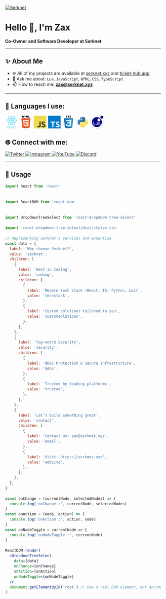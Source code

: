 [![Serknet](https://r2.fivemanage.com/f6UgsuPuvM777m0UMQiq6/image(27).png)](https://serknet.xyz/)

# Hello 👋, I'm Zax

**Co-Owner and Software Developer at Serknet**

---

## ✨ About Me

- 🌐 All of my projects are available at [serknet.xyz](https://serknet.xyz) and [ticket-hub.app](https://ticket-hub.app/)
- 💬 Ask me about: `Lua`, `JavaScript`, `HTML`, `CSS`, `TypeScript`
- 📫 How to reach me: **zax@serknet.xyz**

---

## 🚀 Languages I use:

<p align="left">
  <img src="https://raw.githubusercontent.com/devicons/devicon/master/icons/react/react-original-wordmark.svg" alt="React" width="42" height="42"/>
  <img src="https://raw.githubusercontent.com/devicons/devicon/master/icons/html5/html5-original-wordmark.svg" alt="HTML5" width="42" height="42"/>
  <img src="https://raw.githubusercontent.com/devicons/devicon/master/icons/javascript/javascript-original.svg" alt="JavaScript" width="42" height="42"/>
  <img src="https://raw.githubusercontent.com/devicons/devicon/master/icons/typescript/typescript-original.svg" alt="TypeScript" width="42" height="42"/>
  <img src="https://raw.githubusercontent.com/devicons/devicon/master/icons/css3/css3-original-wordmark.svg" alt="CSS3" width="42" height="42"/>
  <img src="https://raw.githubusercontent.com/devicons/devicon/master/icons/python/python-original.svg" alt="Python" width="42" height="42"/>
  <img src="https://raw.githubusercontent.com/devicons/devicon/master/icons/lua/lua-original.svg" alt="Lua" width="42" height="42"/>
</p>

## 🌐 Connect with me:

<p align="left">
  <a href="https://twitter.com/serknetpr" target="_blank">
    <img src="https://img.shields.io/badge/Twitter-1DA1F2?style=for-the-badge&logo=twitter&logoColor=white" alt="Twitter"/>
  </a>
  <a href="https://www.instagram.com/vxyxrill" target="_blank">
    <img src="https://img.shields.io/badge/Instagram-E4405F?style=for-the-badge&logo=instagram&logoColor=white" alt="Instagram"/>
  </a>
  <a href="https://www.youtube.com/@serknet" target="_blank">
    <img src="https://img.shields.io/badge/YouTube-FF0000?style=for-the-badge&logo=youtube&logoColor=white" alt="YouTube"/>
  </a>
  <a href="https://discord.gg/serknet" target="_blank">
    <img src="https://img.shields.io/badge/Discord-5865F2?style=for-the-badge&logo=discord&logoColor=white" alt="Discord"/>
  </a>
</p>


---
## 📝 Usage

```jsx
import React from 'react'


import ReactDOM from 'react-dom'


import DropdownTreeSelect from 'react-dropdown-tree-select'

import 'react-dropdown-tree-select/dist/styles.css'

// Representing Serknet's services and expertise
const data = {
  label: 'Why choose Serknet?',
  value: 'serknet',
  children: [
    {
      label: 'Best in Coding',
      value: 'coding',
      children: [
        {
          label: 'Modern tech stack (React, TS, Python, Lua)',
          value: 'techstack',
        },
        {
          label: 'Custom solutions tailored to you',
          value: 'customsolutions',
        },
      ],
    },
    {
      label: 'Top-notch Security',
      value: 'security',
      children: [
        {
          label: 'DDoS Protection & Secure Infrastructure',
          value: 'ddos',
        },
        {
          label: 'Trusted by leading platforms',
          value: 'trusted',
        },
      ],
    },
    {
      label: 'Let’s build something great',
      value: 'contact',
      children: [
        {
          label: 'Contact us: zax@serknet.xyz',
          value: 'email',
        },
        {
          label: 'Visit: https://serknet.xyz',
          value: 'website',
        },
      ],
    },
  ],
}

const onChange = (currentNode, selectedNodes) => {
  console.log('onChange::', currentNode, selectedNodes)
}
const onAction = (node, action) => {
  console.log('onAction::', action, node)
}
const onNodeToggle = currentNode => {
  console.log('onNodeToggle::', currentNode)
}

ReactDOM.render(
  <DropdownTreeSelect
    data={data}
    onChange={onChange}
    onAction={onAction}
    onNodeToggle={onNodeToggle}
  />,
  document.getElementById('root') // Use a real DOM element, not document.body
)
```
